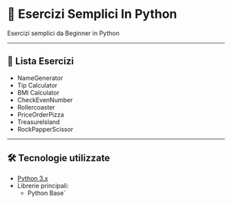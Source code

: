 # 📌 Esercizi Semplici In Python

Esercizi semplici da Beginner in Python

---

## 🚀 Lista Esercizi
-  NameGenerator
-  Tip Calculator
-  BMI Calculator
-  CheckEvenNumber
-  Rollercoaster
-  PriceOrderPizza
-  TreasureIsland
-  RockPapperScissor

---

## 🛠️ Tecnologie utilizzate
- [Python 3.x](https://www.python.org/)
- Librerie principali:
  - Python Base`
